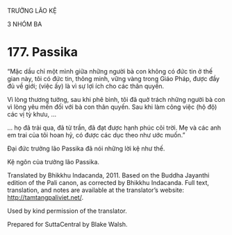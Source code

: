 TRƯỞNG LÃO KỆ

3 NHÓM BA

# 177\. Passika

“Mặc dầu chỉ một mình giữa những người bà con không có đức tin ở thế gian này, tôi có đức tin, thông minh, vững vàng trong Giáo Pháp, được đầy đủ về giới; (việc ấy) là vì sự lợi ích cho các thân quyến.

Vì lòng thương tưởng, sau khi phê bình, tôi đã quở trách những người bà con vì lòng yêu mến đối với bà con thân quyến. Sau khi làm công việc (hộ độ) các vị tỳ khưu, …

… họ đã trải qua, đã từ trần, đã đạt được hạnh phúc cõi trời. Mẹ và các anh em trai của tôi hoan hỷ, có được các dục theo như ước muốn.”

Đại đức trưởng lão Passika đã nói những lời kệ như thế.

Kệ ngôn của trưởng lão Passika.

Translated by Bhikkhu Indacanda, 2011. Based on the Buddha Jayanthi edition of the Pali canon, as corrected by Bhikkhu Indacanda. Full text, translation, and notes are available at the translator’s website: http://tamtangpaliviet.net/.

Used by kind permission of the translator.

Prepared for SuttaCentral by Blake Walsh.